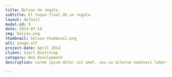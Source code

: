 ```yaml
---
title: Bolsas de regalo
subtitle: El toque final de un regalo.
layout: default
modal-id: 5
date: 2014-07-14
img: bolsas.png
thumbnail: bolsas-thumbnail.png
alt: image-alt
project-date: April 2014
client: Start Bootstrap
category: Web Development
description: Lorem ipsum dolor sit amet, usu cu alterum nominavi lobortis. At duo novum diceret. Tantas apeirian vix et, usu sanctus postulant inciderint ut, populo diceret necessitatibus in vim. Cu eum dicam feugiat noluisse.

---
```

